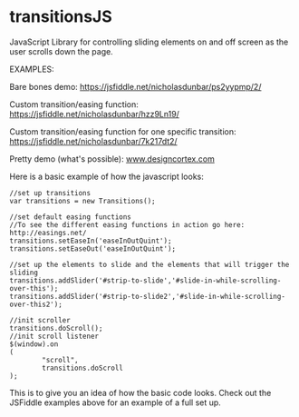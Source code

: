# transitionsJS
JavaScript Library for controlling sliding elements on and off screen as the user scrolls down the page.

EXAMPLES:

Bare bones demo: 
https://jsfiddle.net/nicholasdunbar/ps2yypmp/2/

Custom transition/easing function: 
https://jsfiddle.net/nicholasdunbar/hzz9Ln19/

Custom transition/easing function for one specific transition: 
https://jsfiddle.net/nicholasdunbar/7k217dt2/

Pretty demo (what's possible): 
www.designcortex.com


Here is a basic example of how the javascript looks:

    //set up transitions
    var transitions = new Transitions();

    //set default easing functions
    //To see the different easing functions in action go here: http://easings.net/
    transitions.setEaseIn('easeInOutQuint');
    transitions.setEaseOut('easeInOutQuint');

    //set up the elements to slide and the elements that will trigger the sliding
    transitions.addSlider('#strip-to-slide','#slide-in-while-scrolling-over-this');
    transitions.addSlider('#strip-to-slide2','#slide-in-while-scrolling-over-this2');

    //init scroller
    transitions.doScroll();
    //init scroll listener
    $(window).on
    (
            "scroll",
            transitions.doScroll
    );

This is to give you an idea of how the basic code looks. 
Check out the JSFiddle examples above for an example of a full set up.
